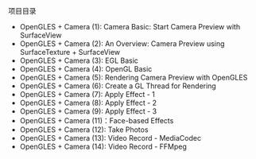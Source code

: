 项目目录

- OpenGLES + Camera (1): Camera Basic: Start Camera Preview with SurfaceView
- OpenGLES + Camera (2): An Overview: Camera Preview using SurfaceTexture + SurfaceView
- OpenGLES + Camera (3): EGL Basic
- OpenGLES + Camera (4): OpenGL Basic
- OpenGLES + Camera (5): Rendering Camera Preview with OpenGLES
- OpenGLES + Camera (6): Create a GL Thread for Rendering
- OpenGLES + Camera (7): Apply Effect - 1
- OpenGLES + Camera (8): Apply Effect - 2
- OpenGLES + Camera (9): Apply Effect - 3
- OpenGLES + Camera (11)：Face-based Effects
- OpenGLES + Camera (12): Take Photos
- OpenGLES + Camera (13): Video Record - MediaCodec
- OpenGLES + Camera (14): Video Record - FFMpeg